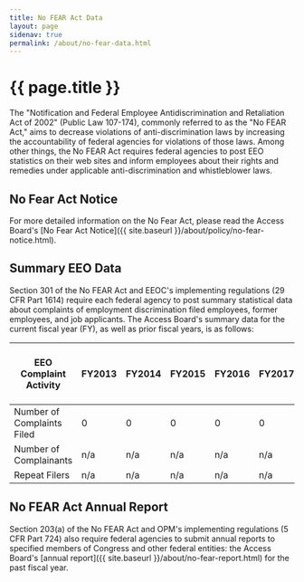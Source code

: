 ```yaml
---
title: No FEAR Act Data
layout: page
sidenav: true
permalink: /about/no-fear-data.html
---
```


# {{ page.title }}

The "Notification and Federal Employee Antidiscrimination and Retaliation Act of 2002" (Public Law 107-174), commonly referred to as the "No FEAR Act," aims to decrease violations of anti-discrimination laws by increasing the accountability of federal agencies for violations of those laws.  Among other things, the No FEAR Act requires federal agencies to post EEO statistics on their web sites and inform employees about their rights and remedies under applicable anti-discrimination and whistleblower laws.

## No Fear Act Notice

For more detailed information on the No Fear Act, please read the Access Board's [No Fear Act Notice]({{ site.baseurl }}/about/policy/no-fear-notice.html).

## Summary EEO Data

Section 301 of the No FEAR Act and EEOC's implementing regulations (29 CFR Part 1614) require each federal agency to post summary statistical data about complaints of employment discrimination filed employees, former employees, and job applicants.  The Access Board's summary data for the current fiscal year (FY), as well as prior fiscal years, is as follows:

| EEO Complaint Activity |  FY2013  |  FY2014  |  FY2015  |  FY2016  |  FY2017  |  FY2018  | Thru 1st Quarter FY 2019 |
| --- | --- | --- | --- | --- | --- | --- | --- |
| Number of Complaints Filed | 0 | 0 | 0 | 0 | 0 | 1 | 0 |
| Number of Complainants | n/a | n/a | n/a | n/a | n/a | 1 | 1 |
| Repeat Filers | n/a | n/a | n/a | n/a | n/a | 0 | 0 |

## No FEAR Act Annual Report

Section 203(a) of the No FEAR Act and OPM's implementing regulations (5 CFR Part 724) also require federal agencies to submit annual reports to specified members of Congress and other federal entities: the Access Board's [annual report]({{ site.baseurl }}/about/no-fear-report.html) for the past fiscal year.

